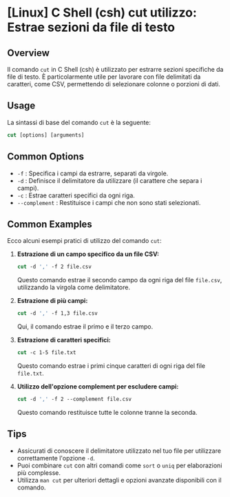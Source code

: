 # [Linux] C Shell (csh) cut utilizzo: Estrae sezioni da file di testo

## Overview
Il comando `cut` in C Shell (csh) è utilizzato per estrarre sezioni specifiche da file di testo. È particolarmente utile per lavorare con file delimitati da caratteri, come CSV, permettendo di selezionare colonne o porzioni di dati.

## Usage
La sintassi di base del comando `cut` è la seguente:

```csh
cut [options] [arguments]
```

## Common Options
- `-f` : Specifica i campi da estrarre, separati da virgole.
- `-d` : Definisce il delimitatore da utilizzare (il carattere che separa i campi).
- `-c` : Estrae caratteri specifici da ogni riga.
- `--complement` : Restituisce i campi che non sono stati selezionati.

## Common Examples
Ecco alcuni esempi pratici di utilizzo del comando `cut`:

1. **Estrazione di un campo specifico da un file CSV:**
   ```csh
   cut -d ',' -f 2 file.csv
   ```
   Questo comando estrae il secondo campo da ogni riga del file `file.csv`, utilizzando la virgola come delimitatore.

2. **Estrazione di più campi:**
   ```csh
   cut -d ',' -f 1,3 file.csv
   ```
   Qui, il comando estrae il primo e il terzo campo.

3. **Estrazione di caratteri specifici:**
   ```csh
   cut -c 1-5 file.txt
   ```
   Questo comando estrae i primi cinque caratteri di ogni riga del file `file.txt`.

4. **Utilizzo dell'opzione complement per escludere campi:**
   ```csh
   cut -d ',' -f 2 --complement file.csv
   ```
   Questo comando restituisce tutte le colonne tranne la seconda.

## Tips
- Assicurati di conoscere il delimitatore utilizzato nel tuo file per utilizzare correttamente l'opzione `-d`.
- Puoi combinare `cut` con altri comandi come `sort` o `uniq` per elaborazioni più complesse.
- Utilizza `man cut` per ulteriori dettagli e opzioni avanzate disponibili con il comando.